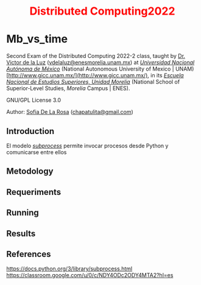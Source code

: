 <h1 align="center" style="color:red;"> Distributed Computing2022 </h1>

# Mb_vs_time

Second Exam of the Distributed Computing 2022-2 class, taught by [Dr. Victor de la Luz](https://github.com/itztli) (<vdelaluz@enesmorelia.unam.mx>) at *[Universidad Nacional Autónoma de México](https://www.unam.mx/)* (National Autonomous University of Mexico | UNAM) [http://www.gicc.unam.mx/](http://www.gicc.unam.mx/), in its *[Escuela Nacional de Estudios Superiores, Unidad Morelia](https://www.enesmorelia.unam.mx/)* (National School of Superior-Level Studies, *Morelia* Campus | ENES).
 
 GNU/GPL License 3.0
 
 Author: 
 [Sofia De La Rosa](https://github.com/SofiaDeLaRosa) (<chapatulita@gmail.com>)
 
 ## Introduction

El modelo *[subprocess](https://www.digitalocean.com/community/tutorials/how-to-use-subprocess-to-run-external-programs-in-python-3-es)* permite invocar procesos desde Python y comunicarse entre ellos
 
 ## Metodology




 ## Requeriments

 
 ## Running
 

 
 ## Results
 
 
 ## References 
https://docs.python.org/3/library/subprocess.html
https://classroom.google.com/u/0/c/NDY4ODc2ODY4MTA2?hl=es
